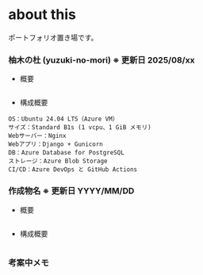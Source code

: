 # about this
ポートフォリオ置き場です。
 
 
 
### 柚木の杜 (yuzuki-no-mori)    ※ 更新日 2025/08/xx
+ 概要
~~~
~~~
+ 構成概要
~~~
OS：Ubuntu 24.04 LTS（Azure VM）
サイズ：Standard B1s (1 vcpu、1 GiB メモリ)
Webサーバー：Nginx
Webアプリ：Django + Gunicorn
DB：Azure Database for PostgreSQL
ストレージ：Azure Blob Storage
CI/CD：Azure DevOps と GitHub Actions
~~~
  
### 作成物名    ※ 更新日 YYYY/MM/DD
+ 概要
~~~
~~~
+ 構成概要
~~~
~~~

### 考案中メモ
~~~
~~~







